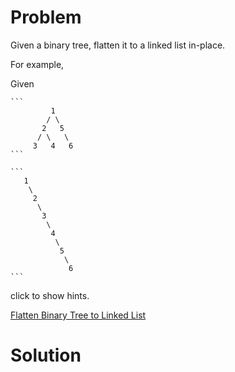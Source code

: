
# Problem

Given a binary tree, flatten it to a linked list in-place.

For example,

Given

    ```
             1
            / \
           2   5
          / \   \
         3   4   6
    ```

    ```
       1
        \
         2
          \
           3
            \
             4
              \
               5
                \
                 6
    ```

click to show hints.



[Flatten Binary Tree to Linked List](https://leetcode.com/problems/flatten-binary-tree-to-linked-list)

# Solution



